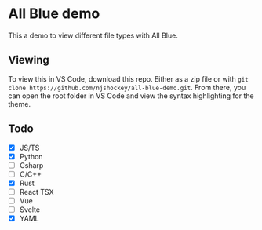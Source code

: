 # All Blue demo

This a demo to view different file types with All Blue.

## Viewing

To view this in VS Code, download this repo. Either as a zip file or with `git clone https://github.com/njshockey/all-blue-demo.git`. From there, you can open the root folder in VS Code and view the syntax highlighting for the theme.

## Todo

-   [x] JS/TS
-   [x] Python
-   [ ] Csharp
-   [ ] C/C++
-   [x] Rust
-   [ ] React TSX
-   [ ] Vue
-   [ ] Svelte
-   [x] YAML
